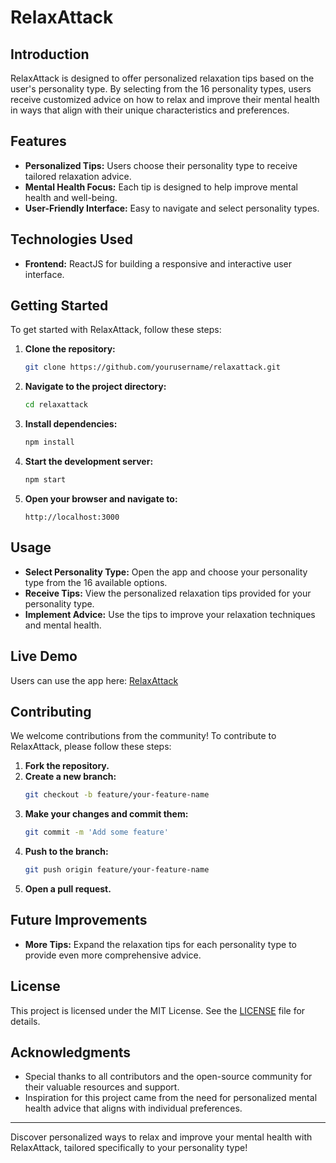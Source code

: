 # RelaxAttack

## Introduction
RelaxAttack is designed to offer personalized relaxation tips based on the user's personality type. By selecting from the 16 personality types, users receive customized advice on how to relax and improve their mental health in ways that align with their unique characteristics and preferences.

## Features
- **Personalized Tips:** Users choose their personality type to receive tailored relaxation advice.
- **Mental Health Focus:** Each tip is designed to help improve mental health and well-being.
- **User-Friendly Interface:** Easy to navigate and select personality types.

## Technologies Used
- **Frontend:** ReactJS for building a responsive and interactive user interface.

## Getting Started
To get started with RelaxAttack, follow these steps:

1. **Clone the repository:**
   ```bash
   git clone https://github.com/yourusername/relaxattack.git
   ```
2. **Navigate to the project directory:**
   ```bash
   cd relaxattack
   ```
3. **Install dependencies:**
   ```bash
   npm install
   ```
4. **Start the development server:**
   ```bash
   npm start
   ```
5. **Open your browser and navigate to:**
   ```
   http://localhost:3000
   ```

## Usage
- **Select Personality Type:** Open the app and choose your personality type from the 16 available options.
- **Receive Tips:** View the personalized relaxation tips provided for your personality type.
- **Implement Advice:** Use the tips to improve your relaxation techniques and mental health.

## Live Demo
Users can use the app here: [RelaxAttack](https://isitusnoamow.github.io)

## Contributing
We welcome contributions from the community! To contribute to RelaxAttack, please follow these steps:

1. **Fork the repository.**
2. **Create a new branch:**
   ```bash
   git checkout -b feature/your-feature-name
   ```
3. **Make your changes and commit them:**
   ```bash
   git commit -m 'Add some feature'
   ```
4. **Push to the branch:**
   ```bash
   git push origin feature/your-feature-name
   ```
5. **Open a pull request.**

## Future Improvements
- **More Tips:** Expand the relaxation tips for each personality type to provide even more comprehensive advice.

## License
This project is licensed under the MIT License. See the [LICENSE](LICENSE) file for details.

## Acknowledgments
- Special thanks to all contributors and the open-source community for their valuable resources and support.
- Inspiration for this project came from the need for personalized mental health advice that aligns with individual preferences.

---

Discover personalized ways to relax and improve your mental health with RelaxAttack, tailored specifically to your personality type!
